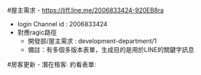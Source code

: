 #屋主需求 - https://liff.line.me/2006833424-920EB8ra
- login Channel id : 2006833424
- 對應ragic路徑
  - 開發部/屋主需求 : development-department/1
  - 備註：有多個多版本表單，生成目的是用於LINE的關鍵字訊息

#房客更新 - 
潛在租客:
約看表單:
